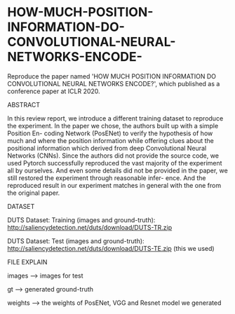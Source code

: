 # HOW-MUCH-POSITION-INFORMATION-DO-CONVOLUTIONAL-NEURAL-NETWORKS-ENCODE-
Reproduce the paper named 'HOW MUCH POSITION INFORMATION DO CONVOLUTIONAL NEURAL NETWORKS ENCODE?', which published as a conference paper at ICLR 2020.



ABSTRACT

In this review report, we introduce a different training dataset to reproduce the experiment. In the paper we chose, the authors built up with a simple Position En- coding Network (PosENet) to verify the hypothesis of how much and where the position information while offering clues about the positional information which derived from deep Convolutional Neural Networks (CNNs). Since the authors did not provide the source code, we used Pytorch successfully reproduced the vast majority of the experiment all by ourselves. And even some details did not be provided in the paper, we still restored the experiment through reasonable infer- ence. And the reproduced result in our experiment matches in general with the one from the original paper.



DATASET

DUTS Dataset: Training (images and ground-truth): http://saliencydetection.net/duts/download/DUTS-TR.zip

DUTS Dataset: Test (images and ground-truth): http://saliencydetection.net/duts/download/DUTS-TE.zip (this we used)



FILE EXPLAIN

images --> images for test

gt --> generated ground-truth

weights --> the weights of PosENet, VGG and Resnet model we generated
